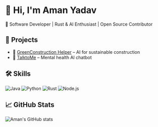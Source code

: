 # 👋 Hi, I'm Aman Yadav
🌱 Software Developer | Rust & AI Enthusiast | Open Source Contributor

## 🚀 Projects
- 🔧 [GreenConstruction Helper](https://github.com/Amanyadav12345/MakeItGreen) – AI for sustainable construction
- 💬 [TalktoMe](https://github.com/Amanyadav12345/TalktoMe) – Mental health AI chatbot

## 🛠️ Skills
![Java](https://img.shields.io/badge/-Java-007396?style=flat-square&logo=java)
![Python](https://img.shields.io/badge/-Python-3776AB?style=flat-square&logo=python)
![Rust](https://img.shields.io/badge/-Rust-000000?style=flat-square&logo=rust)
![Node.js](https://img.shields.io/badge/-Node.js-339933?style=flat-square&logo=node.js)

## 📈 GitHub Stats
![Aman's GitHub stats](https://github-readme-stats.vercel.app/api?username=amanyadav12345&show_icons=true&theme=radical)
